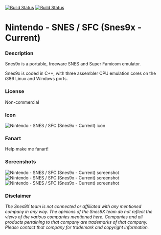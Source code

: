 [![Build Status](https://travis-ci.org/kodi-game/game.libretro.snes9x.svg?branch=master)](https://travis-ci.org/kodi-game/game.libretro.snes9x)
[![Build Status](https://ci.appveyor.com/api/projects/status/github/kodi-game/game.libretro.snes9x?svg=true)](https://ci.appveyor.com/project/kodi-game/game-libretro-snes9x)

# Nintendo - SNES / SFC (Snes9x - Current)

### Description

Snes9x is a portable, freeware SNES and Super Famicom emulator.

Snes9x is coded in C++, with three assembler CPU emulation cores on the i386 Linux and Windows ports.

### License

Non-commercial

### Icon

![Nintendo - SNES / SFC (Snes9x - Current) icon](game.libretro.snes9x/resources/icon.png)

### Fanart

Help make me fanart!

### Screenshots

![Nintendo - SNES / SFC (Snes9x - Current) screenshot](game.libretro.snes9x/resources/screenshot-01.jpg)
![Nintendo - SNES / SFC (Snes9x - Current) screenshot](game.libretro.snes9x/resources/screenshot-02.jpg)
![Nintendo - SNES / SFC (Snes9x - Current) screenshot](game.libretro.snes9x/resources/screenshot-03.jpg)

### Disclaimer

*The Snes9X team is not connected or affiliated with any mentioned company in any way. The opinions of the Snes9X team do not reflect the views of the various companies mentioned here. Companies and all products pertaining to that company are trademarks of that company. Please contact that company for trademark and copyright information.*
